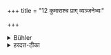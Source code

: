 +++
title = "12 कुमाराश्च प्राग् व्यञ्जनेभ्यः"

+++

<details><summary>Bühler</summary>

12. And male children before the marks (of puberty appear),
</details>

<details><summary>हरदत्त-टीका</summary>

## सूत्रम्
कुमाराश्च प्राक् व्यञ्जनेभ्यः ॥ १२ ॥  
## टिप्पनी
व्यञ्जनानि श्मश्र्वादीनि । यावत्तानि नोत्पद्यन्ते तावदकराः ॥ १२ ॥
</details>
